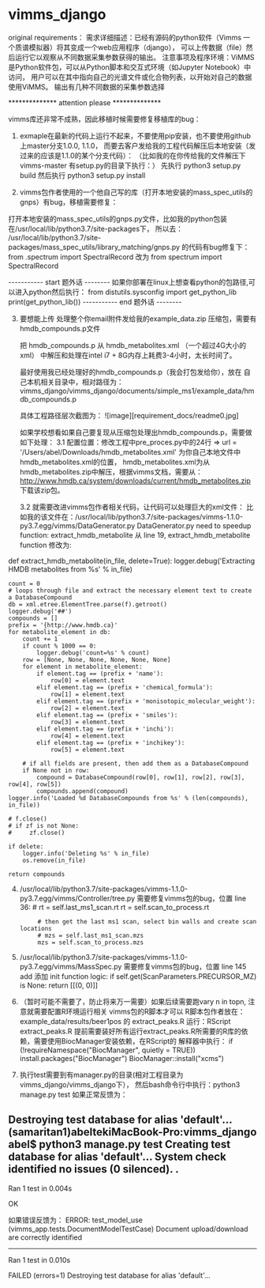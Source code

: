 # vimms_django


original requirements：
需求详细描述：已经有源码的python软件（Vimms 一个质谱模拟器）将其变成一个web应用程序（django），
可以上传数据（file）然后运行它以观察从不同数据采集参数获得的输出。
注意事项及程序环境：ViMMS是Python软件包，可以从Python脚本和交互式环境（如Jupyter Notebook）中访问，
用户可以在其中指向自己的光谱文件或化合物列表，以开始对自己的数据使用ViMMS。 
输出有几种不同数据的采集参数选择


************** attention please **************

vimms库还非常不成熟，因此移植时候需要修复移植库的bug：
1. exmaple在最新的代码上运行不起来，不要使用pip安装，也不要使用github上master分支1.0.0, 1.1.0，
  而要去客户发给我的工程代码解压后本地安装（发过来的应该是1.1.0的某个分支代码）：
（比如我的在你传给我的文件解压下 vimms-master 有setup.py的目录下执行：）
先执行 python3 setup.py build
然后执行 python3 setup.py install


2. vimms包作者使用的一个他自己写的库（打开本地安装的mass_spec_utils的gnps）有bug，移植需要修复：

打开本地安装的mass_spec_utils的gnps.py文件，比如我的python包装在/usr/local/lib/python3.7/site-packages下，
所以去： /usr/local/lib/python3.7/site-packages/mass_spec_utils/library_matching/gnps.py
的代码有bug修复下：from .spectrum import SpectralRecord 改为 from spectrum import SpectralRecord

----------- start 题外话 --------
如果你部署在linux上想查看python的包路径,可以进入python然后执行：
from distutils.sysconfig import get_python_lib
print(get_python_lib())
----------- end 题外话 --------

3.  要想能上传 处理整个你email附件发给我的example_data.zip 压缩包，需要有hmdb_compounds.p文件
    

    把 hmdb_compounds.p 从 hmdb_metabolites.xml （一个超过4G大小的xml）
    中解压和处理在intel i7 + 8G内存上耗费3-4小时，太长时间了。

    最好使用我已经处理好的hmdb_compounds.p（我会打包发给你），放在
    自己本机相关目录中，相对路径为：
    vimms_django/vimms_django/documents/simple_ms1/example_data/hmdb_compounds.p 
    
    具体工程路径层次截图为：
    ![image][requirement_docs/readme0.jpg]
 
    如果学校想看如果自己要复现从压缩包处理出hmdb_compounds.p，需要做如下处理：
    3.1 配置位置：修改工程中pre_proces.py中的24行 =>
   url = '/Users/abel/Downloads/hmdb_metabolites.xml' 为你自己本地文件中hmdb_metabolites.xml的位置，
   hmdb_metabolites.xml为从hmdb_metabolites.zip中解压，根据vimms文档，需要从：
   http://www.hmdb.ca/system/downloads/current/hmdb_metabolites.zip 下载该zip包。

    3.2 就需要改进vimms包作者相关代码，让代码可以处理巨大的xml文件：
    比如我的该文件在：/usr/local/lib/python3.7/site-packages/vimms-1.1.0-py3.7.egg/vimms/DataGenerator.py
    DataGenerator.py  need to speedup function: extract_hmdb_metabolite
    从 line 19, extract_hmdb_metabolite function 修改为:

def extract_hmdb_metabolite(in_file, delete=True):
    logger.debug('Extracting HMDB metabolites from %s' % in_file)

    count = 0
    # loops through file and extract the necessary element text to create a DatabaseCompound
    db = xml.etree.ElementTree.parse(f).getroot()
    logger.debug('##')
    compounds = []
    prefix = '{http://www.hmdb.ca}'
    for metabolite_element in db:
        count += 1
        if count % 1000 == 0:
            logger.debug('count=%s' % count)
        row = [None, None, None, None, None, None]
        for element in metabolite_element:
            if element.tag == (prefix + 'name'):
                row[0] = element.text
            elif element.tag == (prefix + 'chemical_formula'):
                row[1] = element.text
            elif element.tag == (prefix + 'monisotopic_molecular_weight'):
                row[2] = element.text
            elif element.tag == (prefix + 'smiles'):
                row[3] = element.text
            elif element.tag == (prefix + 'inchi'):
                row[4] = element.text
            elif element.tag == (prefix + 'inchikey'):
                row[5] = element.text

        # if all fields are present, then add them as a DatabaseCompound
        if None not in row:
            compound = DatabaseCompound(row[0], row[1], row[2], row[3], row[4], row[5])
            compounds.append(compound)
    logger.info('Loaded %d DatabaseCompounds from %s' % (len(compounds), in_file))

    # f.close()
    # if zf is not None:
    #     zf.close()

    if delete:
        logger.info('Deleting %s' % in_file)
        os.remove(in_file)

    return compounds





4. /usr/local/lib/python3.7/site-packages/vimms-1.1.0-py3.7.egg/vimms/Controller/tree.py
   需要修复vimms包的bug，位置 line 36:
            # rt = self.last_ms1_scan.rt
            rt = self.scan_to_process.rt

            # then get the last ms1 scan, select bin walls and create scan locations
            # mzs = self.last_ms1_scan.mzs
            mzs = self.scan_to_process.mzs


5. /usr/local/lib/python3.7/site-packages/vimms-1.1.0-py3.7.egg/vimms/MassSpec.py
   需要修复vimms包的bug，位置 line 145 add 添加 init function logic: 
        if self.get(ScanParameters.PRECURSOR_MZ) is None:
            return [[(0, 0)]]


6. （暂时可能不需要了，防止将来万一需要）如果后续需要跑vary n in topn, 注意就需要配置R环境运行相关 vimms包的R脚本才可以
R脚本包作者放在：example_data/results/beer1pos 的 extract_peaks.R
运行：RScript extract_peaks.R
提前需要装好所有运行extract_peaks.R所需要的R库的依赖，需要使用BiocManager安装依赖，在RScript的
解释器中执行：
if (!requireNamespace("BiocManager", quietly = TRUE))
    install.packages("BiocManager")
BiocManager::install("xcms")


7. 执行test需要到有manager.py的目录(相对工程目录为vimms_django/vimms_django下），
然后bash命令行中执行：python3 manage.py test
如果正常反馈为：

Destroying test database for alias 'default'...
(samaritan1)abeltekiMacBook-Pro:vimms_django abel$ python3 manage.py test
Creating test database for alias 'default'...
System check identified no issues (0 silenced).
.
----------------------------------------------------------------------
Ran 1 test in 0.004s

OK

如果错误反馈为：
ERROR: test_model_use (vimms_app.tests.DocumentModelTestCase)
Document upload/download are correctly identified

----------------------------------------------------------------------
Ran 1 test in 0.010s

FAILED (errors=1)
Destroying test database for alias 'default'...